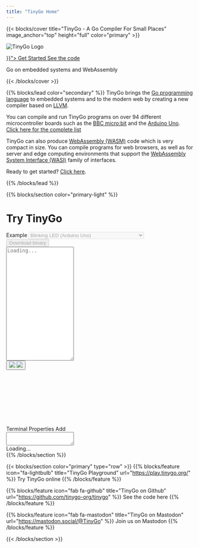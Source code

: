 ```yaml
---
title: "TinyGo Home"
---
```


{{< blocks/cover title="TinyGo - A Go Compiler For Small Places" image_anchor="top" height="full" color="primary" >}}

![TinyGo Logo](images/tinygo-logo.png)

<div class="mx-auto">
	<a class="btn btn-lg btn-primary mr-3 mb-4" href="{{< relref "/getting-started" >}}">
		Get Started <i class="fas fa-arrow-alt-circle-right ml-2"></i>
	</a>
	<a class="btn btn-lg btn-secondary mr-3 mb-4" href="https://github.com/tinygo-org/tinygo">
		See the code <i class="fab fa-github ml-2 "></i>
	</a>
	<p class="h2 mt-5">Go on embedded systems and WebAssembly</p>
</div>
{{< /blocks/cover >}}

{{% blocks/lead color="secondary" %}}
TinyGo brings the [Go programming language](https://golang.org) to embedded systems and to the modern web by creating a new compiler based on [LLVM](https://llvm.org/).

You can compile and run TinyGo programs on over 94 different microcontroller boards such as the [BBC micro:bit](https://www.microbit.co.uk/) and the [Arduino Uno](https://store.arduino.cc/usa/arduino-uno-rev3/). [Click here for the complete list](/docs/reference/microcontrollers)

TinyGo can also produce [WebAssembly (WASM)](https://webassembly.org/) code which is very compact in size. You can compile programs for web browsers, as well as for server and edge computing environments that support the [WebAssembly System Interface (WASI)](https://github.com/WebAssembly/WASI) family of interfaces.

Ready to get started? [Click here](getting-started).

{{% /blocks/lead %}}

{{% blocks/section color="primary-light" %}}
<link rel="stylesheet" href="playground/simulator.css">
<script type="module" src="playground.js"></script>
<div class="col">
	<div class="container" id="playground">
		<h1 class="text-center">Try TinyGo</h1>
		<div class="row px-0">
			<div class="col col-auto">
				<div class="input-group mb-3">
					<span class="input-group-text">Example</span>
					<select class="form-select example_select" disabled>
						<option value="hello">Hello world</option>
						<option value="arduino" selected>Blinking LED (Arduino Uno)</option>
						<option value="circuitplay_express">RGB LEDs (Adafruit Circuit Playground Express)</option>
						<option value="gopher_badge">Display (Gopher Badge)</option>
					</select>
				</div>
			</div>
			<div class="col col-auto">
				<button class="btn btn-secondary playground-btn-flash" disabled>Download binary</button>
			</div>
		</div>
		<textarea placeholder="Loading..." class="form-control input" rows="20" style="font-family: monospace; tab-size: 4" spellcheck="false"></textarea>
		<div class="simulator inline">
			<div class="schematic-buttons">
				<button class="schematic-button-pause schematic-button" title="Pause/resume the simulation">
					<!-- only one of these two images is visible at a time -->
					<img src="playground/resources/codicon/debug-pause.svg" class="button-img-pause"/>
					<img src="playground/resources/codicon/play.svg" class="button-img-play"/>
				</button>
			</div>
			<svg class="schematic">
				<g class="schematic-wrapper" style="transform: translate(50%, 50%)">
					<g class="schematic-parts"></g>
					<g class="schematic-wires"></g>
				</g>
			</svg>
			<div class="panels">
				<div class="tabbar">
					<span class="tab active panel-tab-terminal"><a>Terminal</a></span>
					<span class="tab"><a>Properties</a></span>
					<span class="tab"><a>Add</a></span>
				</div>
				<div class="tabcontent active terminal-box">
					<textarea class="terminal" readonly></textarea>
				</div>
				<div class="tabcontent panel-properties">
					<div class="content"></div>
				</div>
				<div class="tabcontent panel-add">
					Loading...
				</div>
			</div>
			<div class="schematic-tooltip"></div>
		</div>
	</div>
</div>
{{% /blocks/section %}}

{{< blocks/section color="primary" type="row" >}}
{{% blocks/feature icon="fa-lightbulb" title="TinyGo Playground" url="https://play.tinygo.org/" %}}
Try TinyGo online
{{% /blocks/feature %}}

{{% blocks/feature icon="fab fa-github" title="TinyGo on Github" url="https://github.com/tinygo-org/tinygo" %}}
See the code here
{{% /blocks/feature %}}


{{% blocks/feature icon="fab fa-mastodon" title="TinyGo on Mastodon" url="https://mastodon.social/@TinyGo" %}}
Join us on Mastodon
{{% /blocks/feature %}}

{{< /blocks/section >}}

